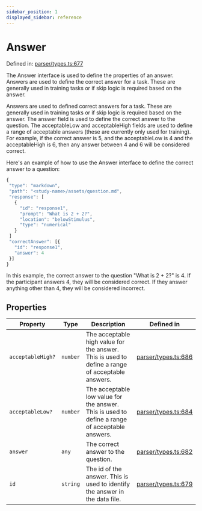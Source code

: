 ```yaml
---
sidebar_position: 1
displayed_sidebar: reference
---
```


# Answer

Defined in: [parser/types.ts:677](https://github.com/revisit-studies/study/blob/6d0bcf865c88e39cf1cf0007fe3f55213492c22c/src/parser/types.ts#L677)

The Answer interface is used to define the properties of an answer. Answers are used to define the correct answer for a task. These are generally used in training tasks or if skip logic is required based on the answer.

Answers are used to defined correct answers for a task. These are generally used in training tasks or if skip logic is required based on the answer. The answer field is used to define the correct answer to the question. The acceptableLow and acceptableHigh fields are used to define a range of acceptable answers (these are currently only used for training). For example, if the correct answer is 5, and the acceptableLow is 4 and the acceptableHigh is 6, then any answer between 4 and 6 will be considered correct.

Here's an example of how to use the Answer interface to define the correct answer to a question:

```js
{
 "type": "markdown",
 "path": "<study-name>/assets/question.md",
 "response": [
   {
     "id": "response1",
     "prompt": "What is 2 + 2?",
     "location": "belowStimulus",
     "type": "numerical"
   }
 ]
 "correctAnswer": [{
   "id": "response1",
   "answer": 4
 }]
}
```

In this example, the correct answer to the question "What is 2 + 2?" is 4. If the participant answers 4, they will be considered correct. If they answer anything other than 4, they will be considered incorrect.

## Properties

| Property | Type | Description | Defined in |
| ------ | ------ | ------ | ------ |
| <a id="acceptablehigh"></a> `acceptableHigh?` | `number` | The acceptable high value for the answer. This is used to define a range of acceptable answers. | [parser/types.ts:686](https://github.com/revisit-studies/study/blob/6d0bcf865c88e39cf1cf0007fe3f55213492c22c/src/parser/types.ts#L686) |
| <a id="acceptablelow"></a> `acceptableLow?` | `number` | The acceptable low value for the answer. This is used to define a range of acceptable answers. | [parser/types.ts:684](https://github.com/revisit-studies/study/blob/6d0bcf865c88e39cf1cf0007fe3f55213492c22c/src/parser/types.ts#L684) |
| <a id="answer"></a> `answer` | `any` | The correct answer to the question. | [parser/types.ts:682](https://github.com/revisit-studies/study/blob/6d0bcf865c88e39cf1cf0007fe3f55213492c22c/src/parser/types.ts#L682) |
| <a id="id"></a> `id` | `string` | The id of the answer. This is used to identify the answer in the data file. | [parser/types.ts:679](https://github.com/revisit-studies/study/blob/6d0bcf865c88e39cf1cf0007fe3f55213492c22c/src/parser/types.ts#L679) |
